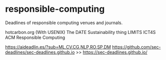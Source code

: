 # responsible-computing
Deadlines of responsible computing venues and journals.

hotcarbon.org (With USENIX)
The DATE Sustainability thing
LIMITS
ICT4S
ACM Responsible Computing

https://aideadlin.es/?sub=ML,CV,CG,NLP,RO,SP,DM
https://github.com/sec-deadlines/sec-deadlines.github.io >> https://sec-deadlines.github.io/


